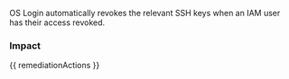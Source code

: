 
OS Login automatically revokes the relevant SSH keys when an IAM user has their access revoked.


### Impact
<!-- Add Impact here -->

<!-- DO NOT CHANGE -->
{{ remediationActions }}


